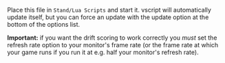 Place this file in `Stand/Lua Scripts` and start it.   vscript will automatically update itself, but you can force an update with the update option at the bottom of the options list.

**Important:** if you want the drift scoring to work correctly you *must* set the refresh rate option to your monitor's frame rate (or the frame rate at which your game runs if you run it at e.g. half your monitor's refresh rate). 

